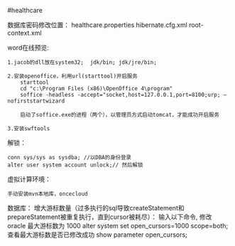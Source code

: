 #healthcare


数据库密码修改位置：
	healthcare.properties
	hibernate.cfg.xml
	root-context.xml
	
	
word在线预览:

	1.jacob的dll放在system32;  jdk/bin; jdk/jre/bin;
	
	2.安装openoffice，利用url(starttool)开启服务
		starttool
		cd "c:\Program Files (x86)\OpenOffice 4\program"
		soffice -headless -accept="socket,host=127.0.0.1,port=8100;urp; –nofirststartwizard
		
		启动了soffice.exe的进程（两个），以管理员方式启动tomcat，才能成功开启服务
		
	3.安装swftools

	
解锁：

	conn sys/sys as sysdba; //以DBA的身份登录
    alter user system account unlock;// 然后解锁
    
    
虚拟计算环境：
   
   	手动安装mvn本地库，oncecloud
   	
数据库：
	增大游标数量（过多执行的sql导致createStatement和prepareStatement被重复执行，直到cursor被耗尽）：
		 输入以下命令, 修改 oracle 最大游标数为 1000
		alter system set open_cursors=1000 scope=both;
	查看最大游标数是否已修改成功
		show parameter open_cursors;
